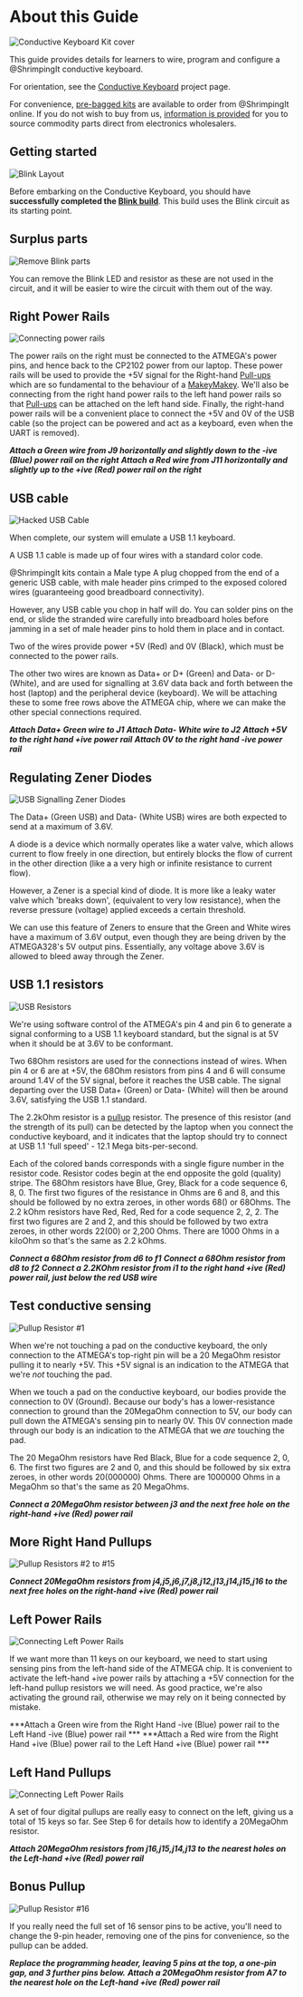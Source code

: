 # About this Guide

![Conductive Keyboard Kit cover][header]

This guide provides details for learners to wire, program and configure a @ShrimpingIt conductive keyboard.

For orientation, see the [Conductive Keyboard](../keyboard/index.html) project page.

For convenience, [pre-bagged kits](../../kit/keyboard.html) are available to order from @ShrimpingIt online. If you do not wish to buy from us, [information is provided](./procure.html) for you to source commodity parts direct from electronics wholesalers.

## Getting started

![Blink Layout][step00]

Before embarking on the Conductive Keyboard, you should have **successfully completed the [Blink build](../blink/index.html)**. This build uses the Blink circuit as its starting point. 

## Surplus parts

![Remove Blink parts][step01]

You can remove the Blink LED and resistor as these are not used in the circuit, and it will be easier to wire the circuit with them out of the way.

## Right Power Rails 

![Connecting power rails][step02]

The power rails on the right must be connected to the ATMEGA's power pins, and hence back to the CP2102 power from our laptop. These power rails will be used to provide the +5V signal for the Right-hand [Pull-ups](../topic/pullup.html) which are so fundamental to the behaviour of a [MakeyMakey](http://makeymakey.com/). We'll also be connecting from the right hand power rails to the left hand power rails so that [Pull-ups](../topic/pullup.html) can be attached on the left hand side. Finally, the right-hand power rails will be a convenient place to connect the +5V and 0V of the USB cable (so the project can be powered and act as a keyboard, even when the UART is removed).

***Attach a Green wire from J9 horizontally and slightly down to the -ive (Blue) power rail on the right***
***Attach a Red wire from J11 horizontally and slightly up to the +ive (Red) power rail on the right*** 

## USB cable

![Hacked USB Cable][step03]

When complete, our system will emulate a USB 1.1 keyboard. 

A USB 1.1 cable is made up of four wires with a standard color code. 

@ShrimpingIt kits contain a Male type A plug chopped from the end of a generic USB cable, with male header pins crimped to the exposed colored wires (guaranteeing good breadboard connectivity). 

However, any USB cable you chop in half will do. You can solder pins on the end, or slide the stranded wire carefully into breadboard holes before jamming in a set of male header pins to hold them in place and in contact.

Two of the wires provide power +5V (Red) and 0V (Black), which must be connected to the power rails. 

The other two wires are known as Data+ or D+ (Green) and Data- or D- (White), and are used for signalling at 3.6V data back and forth between the host (laptop) and the peripheral device (keyboard). We will be attaching these to some free rows above the ATMEGA chip, where we can make the other special connections required.

***Attach Data+ Green wire to J1***
***Attach Data- White wire to J2***
***Attach +5V to the right hand +ive power rail***
***Attach 0V to the right hand -ive power rail***

## Regulating Zener Diodes 

![USB Signalling Zener Diodes][step04]

The Data+ (Green USB) and Data- (White USB) wires are both expected to send at a maximum of 3.6V. 

A diode is a device which normally operates like a water valve, which allows current to flow freely in one direction, but entirely blocks the flow of current in the other direction (like a a very high or infinite resistance to current flow).

However, a Zener is a special kind of diode. It is more like a leaky water valve which 'breaks down', (equivalent to very low resistance), when the reverse pressure (voltage) applied exceeds a certain threshold.

We can use this feature of Zeners to ensure that the Green and White wires have a maximum of  3.6V output, even though they are being driven by the ATMEGA328's 5V output pins. Essentially, any voltage above 3.6V is allowed to bleed away through the Zener.

## USB 1.1 resistors

![USB Resistors][step05]

We're using software control of the ATMEGA's pin 4 and pin 6 to generate a signal conforming to a USB 1.1 keyboard standard, but the signal is at 5V when it should be at 3.6V to be conformant. 

Two 68Ohm resistors are used for the connections instead of wires. When pin 4 or 6 are at +5V, the 68Ohm resistors from pins 4 and 6 will consume around 1.4V of the 5V signal, before it reaches the USB cable. The signal departing over the USB Data+ (Green) or Data- (White) will then be around 3.6V, satisfying the USB 1.1 standard.

The 2.2kOhm resistor is a [pullup](../topic/pullup.html) resistor. The presence of this resistor (and the strength of its pull) can be detected by the laptop when you connect the conductive keyboard, and it indicates that the laptop should try to connect at USB 1.1 'full speed' - 12.1 Mega bits-per-second.

Each of the colored bands corresponds with a single figure number in the resistor code. Resistor codes begin at the end opposite the gold (quality) stripe. The 68Ohm resistors have Blue, Grey, Black for a code sequence 6, 8, 0. The first two figures of the resistance in Ohms are 6 and 8, and this should be followed by no extra zeroes, in other words 68() or 68Ohms. The 2.2 kOhm resistors have Red, Red, Red for a code sequence 2, 2, 2. The first two figures are 2 and 2, and this should be followed by two extra zeroes, in other words 22(00) or 2,200 Ohms. There are 1000 Ohms in a kiloOhm so that's the same as 2.2 kOhms.

***Connect a 68Ohm resistor from d6 to f1***
***Connect a 68Ohm resistor from d8 to f2***
***Connect a 2.2KOhm resistor from i1 to the right hand +ive (Red) power rail, just below the red USB wire***

## Test conductive sensing

![Pullup Resistor #1][step06]

When we're not touching a pad on the conductive keyboard, the only connection to the ATMEGA's top-right pin will be a 20 MegaOhm resistor pulling it to nearly +5V. This +5V signal is an indication to the ATMEGA that we're *not* touching the pad.

When we touch a pad on the conductive keyboard, our bodies provide the connection to 0V (Ground). Because our body's has a lower-resistance connection to ground than the 20MegaOhm connection to 5V, our body can pull down the ATMEGA's sensing pin to nearly 0V. This 0V connection made through our body is an indication to the ATMEGA that we *are* touching the pad.

The 20 MegaOhm resistors have Red Black, Blue for a code sequence 2, 0, 6. The first two figures are 2 and 0, and this should be followed by six extra zeroes, in other words 20(000000) Ohms. There are 1000000 Ohms in a MegaOhm so that's the same as 20 MegaOhms.

***Connect a 20MegaOhm resistor between j3 and the next free hole on the right-hand +ive (Red) power rail***

## More Right Hand Pullups

![Pullup Resistors #2 to #15][step07]

***Connect 20MegaOhm resistors from j4,j5,j6,j7,j8,j12,j13,j14,j15,j16 to the next free holes on the right-hand +ive (Red) power rail***

## Left Power Rails

![Connecting Left Power Rails][step08]

If we want more than 11 keys on our keyboard, we need to start using sensing pins from the left-hand side of the ATMEGA chip. It is convenient to activate the left-hand +ive power rails by attaching a +5V connection for the left-hand pullup resistors we will need. As good practice, we're also activating the ground rail, otherwise we may rely on it being connected by mistake.

***Attach a Green wire from the Right Hand -ive (Blue) power rail to the Left Hand -ive (Blue) power rail ***
***Attach a Red wire from the Right Hand +ive (Blue) power rail to the Left Hand +ive (Blue) power rail ***

## Left Hand Pullups

![Connecting Left Power Rails][step09]

A set of four digital pullups are really easy to connect on the left, giving us a total of 15 keys so far. See Step 6 for details how to identify a 20MegaOhm resistor.

***Attach 20MegaOhm resistors from j16,j15,j14,j13 to the nearest holes on the Left-hand +ive (Red) power rail***

## Bonus Pullup 

![Pullup Resistor #16][step10]

If you really need the full set of 16 sensor pins to be active, you'll need to change the 9-pin header, removing one of the pins for convenience, so the pullup can be added.

***Replace the programming header, leaving 5 pins at the top, a one-pin gap, and 3 further pins below.***
***Attach a 20MegaOhm resistor from A7 to the nearest hole on the Left-hand +ive (Red) power rail*** 

[header]: ./kit.png
[step00]: ./sequence/00_blink.png
[step01]: ./sequence/01_blink_remove.png
[step02]: ./sequence/02_rightpower.png
[step03]: ./sequence/03_usbcable.png
[step04]: ./sequence/04_usbdiodes.png
[step05]: ./sequence/05_usbresistors.png
[step06]: ./sequence/06_firstpullup.png
[step07]: ./sequence/07_rightpullups.png
[step08]: ./sequence/08_leftpower.png
[step09]: ./sequence/09_leftpullups.png
[step10]: ./sequence/10_lastpullup.png
[final]: ./sequence/11_final.png